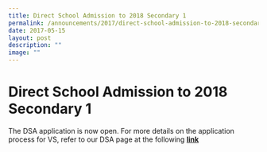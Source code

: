 ```yaml
---
title: Direct School Admission to 2018 Secondary 1
permalink: /announcements/2017/direct-school-admission-to-2018-secondary-1/
date: 2017-05-15
layout: post
description: ""
image: ""
---
```

# **Direct School Admission to 2018 Secondary 1**

The DSA application is now open. For more details on the application process for VS, refer to our DSA page at the following [**link**](/admissions/direct-school-admissions-to-sec-1-year-1/)